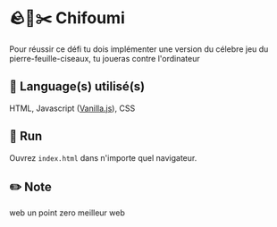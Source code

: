 # 🪨📜✂️ Chifoumi
Pour réussir ce défi tu dois implémenter une version du célebre jeu du pierre-feuille-ciseaux, tu joueras contre l'ordinateur

## 💾 Language(s) utilisé(s)
HTML, Javascript ([Vanilla.js](http://vanilla-js.com/)), CSS

## 🏃 Run
Ouvrez `index.html` dans n'importe quel navigateur.

## ✏️ Note
web un point zero meilleur web